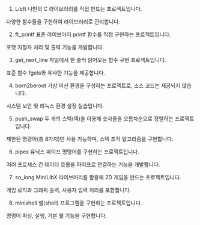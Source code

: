 1. Libft
나만의 C 라이브러리를 직접 만드는 프로젝트입니다.

다양한 함수들을 구현하여 라이브러리로 관리합니다.

2. ft_printf
표준 라이브러리 printf 함수를 직접 구현하는 프로젝트입니다.

포맷 지정자 처리 및 출력 기능을 개발합니다.

3. get_next_line
파일에서 한 줄씩 읽어오는 함수 구현 프로젝트입니다.

표준 함수 fgets와 유사한 기능을 제공합니다.

4. born2beroot
가상 머신 환경을 구성하는 프로젝트로, 소스 코드는 제공되지 않습니다.

시스템 보안 및 리눅스 환경 설정 실습입니다.

5. push_swap
두 개의 스택(덱)을 이용해 숫자들을 오름차순으로 정렬하는 프로젝트입니다.

제한된 명령어(총 8가지)만 사용 가능하며, 스택 조작 알고리즘을 구현합니다.

6. pipex
유닉스 파이프 명령어를 구현하는 프로젝트입니다.

여러 프로세스 간 데이터 흐름을 파이프로 연결하는 기능을 개발합니다.

7. so_long
MiniLibX 라이브러리를 활용해 2D 게임을 만드는 프로젝트입니다.

게임 로직과 그래픽 출력, 사용자 입력 처리를 포함합니다.

8. minishell
쉘(shell) 프로그램을 구현하는 프로젝트입니다.

명령어 파싱, 실행, 기본 쉘 기능을 구현합니다.

